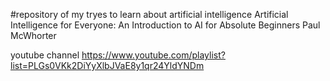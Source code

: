 #repository of my tryes to learn about artificial intelligence
Artificial Intelligence for Everyone: An Introduction to AI for Absolute Beginners
Paul McWhorter

youtube channel
https://www.youtube.com/playlist?list=PLGs0VKk2DiYyXlbJVaE8y1qr24YldYNDm